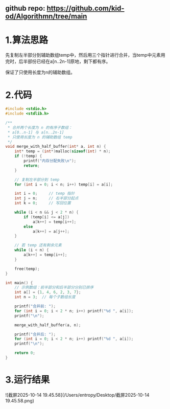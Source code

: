 

## **github repo:** https://github.com/kid-od/Algorithmn/tree/main

# 1.算法思路

先复制左半部分到辅助数组temp中，然后用三个指针进行合并，当temp中元素用完时，后半部份已经在a[n..2n-1]原地，剩下都有序。

保证了只使用长度为n的辅助数组。

# 2.代码

```c
#include <stdio.h>
#include <stdlib.h>

/**
 * 合并两个长度为 n 的有序子数组：
 * a[0..n-1] 与 a[n..2n-1]
 * 只使用长度为 n 的辅助数组 temp
 */
void merge_with_half_buffer(int* a, int n) {
    int* temp = (int*)malloc(sizeof(int) * n);
    if (!temp) {
        printf("内存分配失败\n");
        return;
    }

    // 复制左半部分到 temp
    for (int i = 0; i < n; i++) temp[i] = a[i];

    int i = 0;     // temp 指针
    int j = n;     // 右半部分起点
    int k = 0;     // 写回位置

    while (i < n && j < 2 * n) {
        if (temp[i] <= a[j])
            a[k++] = temp[i++];
        else
            a[k++] = a[j++];
    }

    // 若 temp 还有剩余元素
    while (i < n) {
        a[k++] = temp[i++];
    }

    free(temp);
}

int main() {
    // 示例数组：前半部分和后半部分分别已排序
    int a[] = {1, 4, 6, 2, 3, 7};
    int n = 3;  // 每个子数组长度

    printf("合并前: ");
    for (int i = 0; i < 2 * n; i++) printf("%d ", a[i]);
    printf("\n");

    merge_with_half_buffer(a, n);

    printf("合并后: ");
    for (int i = 0; i < 2 * n; i++) printf("%d ", a[i]);
    printf("\n");

    return 0;
}
```



# 3.运行结果

![截屏2025-10-14 19.45.58](/Users/entropy/Desktop/截屏2025-10-14 19.45.58.png)